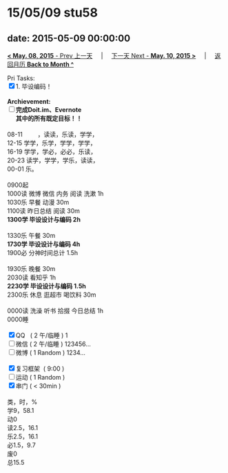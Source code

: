 # 15/05/09 stu58

date: 2015-05-09 00:00:00
---
[**< May. 08, 2015** - Prev 上一天](/lifelogs/2015/05/d08.html) &nbsp; &nbsp; | &nbsp; &nbsp; [下一天 Next - **May. 10, 2015 >**](/lifelogs/2015/05/d10.html) &nbsp; &nbsp; |  &nbsp; &nbsp; [返回月历 **Back to Month ^**](/lifelogs/2015/05/index.html)
<br/><div>Pri Tasks:<br clear="none"/><input type="checkbox" checked="true" />1. 毕设编码！</div><div><br clear="none"/></div><div><strong>Archievement:</strong></div><div><strong><input type="checkbox" />完成Doit.im、</strong><strong>Evernote</strong></div><div><strong>      其中的</strong><strong>所有</strong><strong>既定目标！！</strong></div><div><div><br clear="none"/></div>08-11         ，读读，乐读，学学，<br clear="none"/>12-15 学学，乐学，学学，学学，<br clear="none"/>16-19 学学，学必，必必，乐读，<br clear="none"/></div><div>20-23 读学，学学，学乐，读读，</div><div>00-01 乐。<div><br clear="none"/></div>0900起<br clear="none"/>1000读 微博 微信 内务 阅读 洗漱 1h</div><div>1030乐 早餐 动漫 30m</div><div>1100读 昨日总结 阅读 30m</div><div><strong>1300学 </strong><strong>毕设设计与编码</strong><strong> 2h</strong></div><div><div><br clear="none"/></div>1330乐 午餐 30m</div><div><strong>1730学 </strong><strong>毕设设计与编码</strong><strong> 4h</strong></div><div><div>1900必 分神时间总计 1.5h</div><div><br clear="none"/></div>1930乐 晚餐 30m</div><div>2030读 看知乎 1h<br clear="none"/><strong>2230学 </strong><strong>毕设设计与编码</strong><strong> 1.5h</strong></div><div><div>2300乐 休息 逛超市 喝饮料 30m </div><div><br clear="none"/></div>0000读 洗澡 听书 拾掇 今日总结 1h<br clear="none"/></div><div>0000睡</div><div><br clear="none"/></div><div><input type="checkbox" checked="true" />QQ   ( 2 午/临睡 ) 1<br clear="none"/><input type="checkbox" />微信 ( 2 午/临睡 ) 123456…</div><div><input type="checkbox" />微博 ( 1 Random ) 1234…</div><div><br clear="none"/></div><div><input type="checkbox" checked="true" />复习框架  ( 9:00 ) <br clear="none"/></div><div><input type="checkbox" />运动 ( 1 Random ) </div><div><input type="checkbox" checked="true" />串门 ( < 30min ) </div><div><div><br clear="none"/></div>类，时，%<br clear="none"/>学9，58.1<br clear="none"/>动0<br clear="none"/>读2.5，16.1<br clear="none"/>乐2.5，16.1<br clear="none"/>必1.5，9.7<br clear="none"/>废0<br clear="none"/>总15.5</div>
